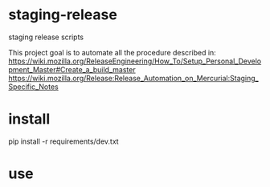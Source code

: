 staging-release
===============

staging release scripts

This project goal is to automate all the procedure described in:
https://wiki.mozilla.org/ReleaseEngineering/How_To/Setup_Personal_Development_Master#Create_a_build_master
https://wiki.mozilla.org/Release:Release_Automation_on_Mercurial:Staging_Specific_Notes

install
=======
pip install -r requirements/dev.txt


use
===

